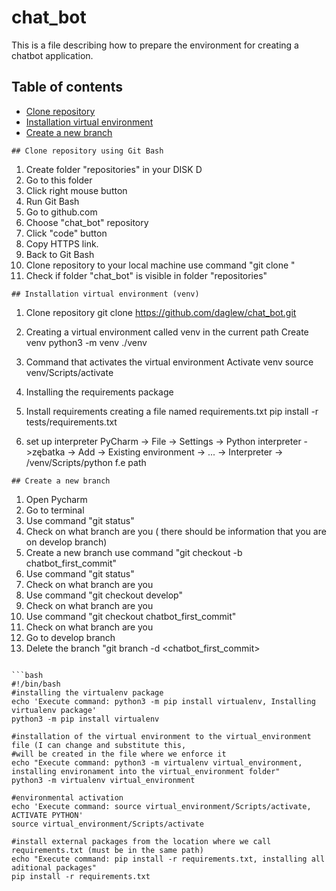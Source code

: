# chat_bot
This is a file describing how to prepare the environment for creating a chatbot application.
## Table of contents
* [Clone repository](#clone-repository-using-git-bash)
* [Installation virtual environment](#installation-virtual-environment-venv)
* [Create a new branch](#create-a-new-branch)


``` 
## Clone repository using Git Bash

```
1. Create folder "repositories" in your DISK D
2. Go to this folder
3. Click right mouse button
4. Run Git Bash
5. Go to github.com
6. Choose "chat_bot" repository
7. Click "code" button
8. Copy HTTPS link.
9. Back to Git Bash
10. Clone repository to your local machine use command "git clone <copied link>"
11. Check if folder "chat_bot" is visible in folder "repositories"
``` 
## Installation virtual environment (venv)

```
1. Clone repository
git clone https://github.com/daglew/chat_bot.git

2. Creating a virtual environment called venv in the current path
Create venv
python3 -m venv ./venv

3. Command that activates the virtual environment
Activate venv
source venv/Scripts/activate

4. Installing the requirements package
5. Install requirements
creating a file named requirements.txt
pip install -r tests/requirements.txt

6. set up interpreter
PyCharm -> File -> Settings -> Python interpreter ->zębatka -> Add -> Existing environment -> ...  -> Interpreter -> <path>/venv/Scripts/python f.e path
``` 
## Create a new branch

```
1. Open Pycharm
2. Go to terminal
3. Use command "git status"
4. Check on what branch are you ( there should be information that you are on develop branch)
5. Create a new branch use command "git checkout -b chatbot_first_commit"
6. Use command "git status"
7. Check on what branch are you
8. Use command "git checkout develop"
9. Check on what branch are you
10. Use command "git checkout chatbot_first_commit"
11. Check on what branch are you
12. Go to develop branch
13. Delete the branch "git branch -d <chatbot_first_commit>
```

```bash
#!/bin/bash
#installing the virtualenv package
echo 'Execute command: python3 -m pip install virtualenv, Installing virtualenv package'
python3 -m pip install virtualenv

#installation of the virtual environment to the virtual_environment file (I can change and substitute this,
#will be created in the file where we enforce it
echo "Execute command: python3 -m virtualenv virtual_environment, installing environament into the virtual_environment folder"
python3 -m virtualenv virtual_environment

#environmental activation
echo 'Execute command: source virtual_environment/Scripts/activate, ACTIVATE PYTHON'
source virtual_environment/Scripts/activate

#install external packages from the location where we call requirements.txt (must be in the same path)
echo "Execute command: pip install -r requirements.txt, installing all aditional packages"
pip install -r requirements.txt 
```
